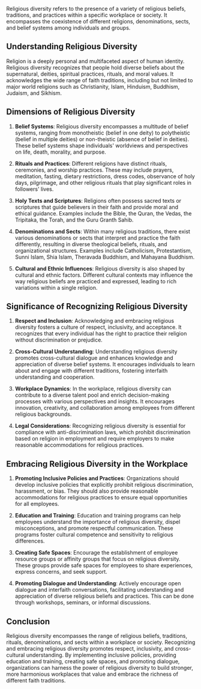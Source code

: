 
Religious diversity refers to the presence of a variety of religious beliefs, traditions, and practices within a specific workplace or society. It encompasses the coexistence of different religions, denominations, sects, and belief systems among individuals and groups.

Understanding Religious Diversity
---------------------------------

Religion is a deeply personal and multifaceted aspect of human identity. Religious diversity recognizes that people hold diverse beliefs about the supernatural, deities, spiritual practices, rituals, and moral values. It acknowledges the wide range of faith traditions, including but not limited to major world religions such as Christianity, Islam, Hinduism, Buddhism, Judaism, and Sikhism.

Dimensions of Religious Diversity
---------------------------------

1. **Belief Systems**: Religious diversity encompasses a multitude of belief systems, ranging from monotheistic (belief in one deity) to polytheistic (belief in multiple deities) or non-theistic (absence of belief in deities). These belief systems shape individuals' worldviews and perspectives on life, death, morality, and purpose.

2. **Rituals and Practices**: Different religions have distinct rituals, ceremonies, and worship practices. These may include prayers, meditation, fasting, dietary restrictions, dress codes, observance of holy days, pilgrimage, and other religious rituals that play significant roles in followers' lives.

3. **Holy Texts and Scriptures**: Religions often possess sacred texts or scriptures that guide believers in their faith and provide moral and ethical guidance. Examples include the Bible, the Quran, the Vedas, the Tripitaka, the Torah, and the Guru Granth Sahib.

4. **Denominations and Sects**: Within many religious traditions, there exist various denominations or sects that interpret and practice the faith differently, resulting in diverse theological beliefs, rituals, and organizational structures. Examples include Catholicism, Protestantism, Sunni Islam, Shia Islam, Theravada Buddhism, and Mahayana Buddhism.

5. **Cultural and Ethnic Influences**: Religious diversity is also shaped by cultural and ethnic factors. Different cultural contexts may influence the way religious beliefs are practiced and expressed, leading to rich variations within a single religion.

Significance of Recognizing Religious Diversity
-----------------------------------------------

1. **Respect and Inclusion**: Acknowledging and embracing religious diversity fosters a culture of respect, inclusivity, and acceptance. It recognizes that every individual has the right to practice their religion without discrimination or prejudice.

2. **Cross-Cultural Understanding**: Understanding religious diversity promotes cross-cultural dialogue and enhances knowledge and appreciation of diverse belief systems. It encourages individuals to learn about and engage with different traditions, fostering interfaith understanding and cooperation.

3. **Workplace Dynamics**: In the workplace, religious diversity can contribute to a diverse talent pool and enrich decision-making processes with various perspectives and insights. It encourages innovation, creativity, and collaboration among employees from different religious backgrounds.

4. **Legal Considerations**: Recognizing religious diversity is essential for compliance with anti-discrimination laws, which prohibit discrimination based on religion in employment and require employers to make reasonable accommodations for religious practices.

Embracing Religious Diversity in the Workplace
----------------------------------------------

1. **Promoting Inclusive Policies and Practices**: Organizations should develop inclusive policies that explicitly prohibit religious discrimination, harassment, or bias. They should also provide reasonable accommodations for religious practices to ensure equal opportunities for all employees.

2. **Education and Training**: Education and training programs can help employees understand the importance of religious diversity, dispel misconceptions, and promote respectful communication. These programs foster cultural competence and sensitivity to religious differences.

3. **Creating Safe Spaces**: Encourage the establishment of employee resource groups or affinity groups that focus on religious diversity. These groups provide safe spaces for employees to share experiences, express concerns, and seek support.

4. **Promoting Dialogue and Understanding**: Actively encourage open dialogue and interfaith conversations, facilitating understanding and appreciation of diverse religious beliefs and practices. This can be done through workshops, seminars, or informal discussions.

Conclusion
----------

Religious diversity encompasses the range of religious beliefs, traditions, rituals, denominations, and sects within a workplace or society. Recognizing and embracing religious diversity promotes respect, inclusivity, and cross-cultural understanding. By implementing inclusive policies, providing education and training, creating safe spaces, and promoting dialogue, organizations can harness the power of religious diversity to build stronger, more harmonious workplaces that value and embrace the richness of different faith traditions.
